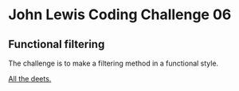 # John Lewis Coding Challenge 06
## Functional filtering

The challenge is to make a filtering method in a functional style.

[All the
deets.](https://coding-challenges.jl-engineering.net/challenges/challenge-10/)
